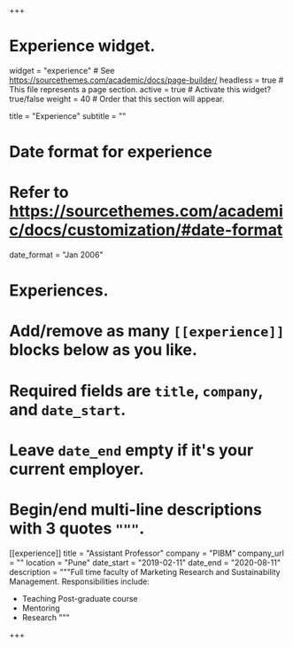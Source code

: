 +++
# Experience widget.
widget = "experience"  # See https://sourcethemes.com/academic/docs/page-builder/
headless = true  # This file represents a page section.
active = true  # Activate this widget? true/false
weight = 40  # Order that this section will appear.

title = "Experience"
subtitle = ""

# Date format for experience
#   Refer to https://sourcethemes.com/academic/docs/customization/#date-format
date_format = "Jan 2006"

# Experiences.
#   Add/remove as many `[[experience]]` blocks below as you like.
#   Required fields are `title`, `company`, and `date_start`.
#   Leave `date_end` empty if it's your current employer.
#   Begin/end multi-line descriptions with 3 quotes `"""`.
[[experience]]
  title = "Assistant Professor"
  company = "PIBM"
  company_url = ""
  location = "Pune"
  date_start = "2019-02-11"
  date_end = "2020-08-11"
  description = """Full time faculty of Marketing Research and Sustainability Management.
  Responsibilities include:
  
  * Teaching Post-graduate course
  * Mentoring 
  * Research
  """

+++
